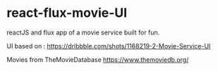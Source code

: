 # react-flux-movie-UI
reactJS and flux app of a movie service built for fun.


UI based on :
https://dribbble.com/shots/1168219-2-Movie-Service-UI

Movies from TheMovieDatabase
https://www.themoviedb.org/
